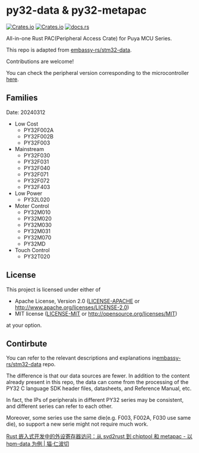 # py32-data & py32-metapac

[![Crates.io][badge-license]][crates]
[![Crates.io][badge-version]][crates]
[![docs.rs][badge-docsrs]][docsrs]

[badge-license]: https://img.shields.io/crates/l/py32-metapac?style=for-the-badge
[badge-version]: https://img.shields.io/crates/v/py32-metapac?style=for-the-badge
[badge-docsrs]: https://img.shields.io/docsrs/py32-metapac?style=for-the-badge
[crates]: https://crates.io/crates/py32-metapac
[docsrs]: https://docs.rs/py32-metapac

All-in-one Rust PAC(Peripheral Access Crate) for Puya MCU Series.

This repo is adapted from [embassy-rs/stm32-data](https://github.com/embassy-rs/stm32-data).

Contributions are welcome!

You can check the peripheral version corresponding to the microcontroller [here](peripheral_version.md).

## Families

Date: 20240312

- Low Cost
  - PY32F002A
  - PY32F002B
  - PY32F003
- Mainstream
  - PY32F030
  - PY32F031
  - PY32F040
  - PY32F071
  - PY32F072
  - PY32F403
- Low Power
  - PY32L020
- Moter Control
  - PY32M010
  - PY32M020
  - PY32M030
  - PY32M031
  - PY32M070
  - PY32MD
- Touch Control
  - PY32T020

## License

This project is licensed under either of

- Apache License, Version 2.0 ([LICENSE-APACHE](LICENSE-APACHE) or
  <http://www.apache.org/licenses/LICENSE-2.0>)
- MIT license ([LICENSE-MIT](LICENSE-MIT) or <http://opensource.org/licenses/MIT>)

at your option.

## Contirbute

You can refer to the relevant descriptions and explanations in[embassy-rs/stm32-data](https://github.com/embassy-rs/stm32-data) repo.

The difference is that our data sources are fewer. In addition to the content already present in this repo, the data can come from the processing of the PY32 C language SDK header files, datasheets, and  Reference Manual, etc.

In fact, the IPs of peripherals in different PY32 series may be consistent, and different series can refer to each other.

Moreover, some series use the same die(e.g. F003, F002A, F030 use same die), so support a new serie might not require much work.

[Rust 嵌入式开发中的外设寄存器访问：从 svd2rust 到 chiptool 和 metapac - 以 hpm-data 为例 | 猫·仁波切](https://andelf.github.io/2024/08/23/embedded-rust-peripheral-register-access-svdtools-chiptool-and-metapac-approach/)

